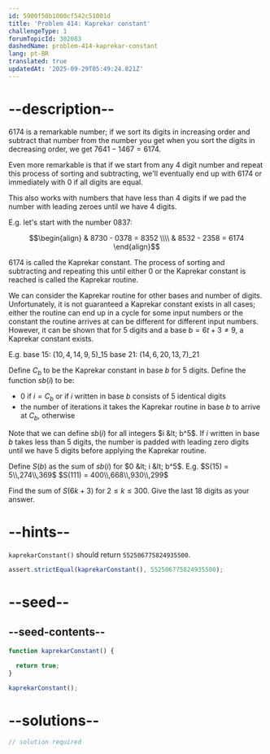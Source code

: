 ```yaml
---
id: 5900f50b1000cf542c51001d
title: 'Problem 414: Kaprekar constant'
challengeType: 1
forumTopicId: 302083
dashedName: problem-414-kaprekar-constant
lang: pt-BR
translated: true
updatedAt: '2025-09-29T05:49:24.821Z'
---
```


# --description--

6174 is a remarkable number; if we sort its digits in increasing order and subtract that number from the number you get when you sort the digits in decreasing order, we get $7641 - 1467 = 6174$.

Even more remarkable is that if we start from any 4 digit number and repeat this process of sorting and subtracting, we'll eventually end up with 6174 or immediately with 0 if all digits are equal.

This also works with numbers that have less than 4 digits if we pad the number with leading zeroes until we have 4 digits.

E.g. let's start with the number 0837:

$$\begin{align}
  & 8730 - 0378 = 8352 \\\\
  & 8532 - 2358 = 6174
\end{align}$$

6174 is called the Kaprekar constant. The process of sorting and subtracting and repeating this until either 0 or the Kaprekar constant is reached is called the Kaprekar routine.

We can consider the Kaprekar routine for other bases and number of digits. Unfortunately, it is not guaranteed a Kaprekar constant exists in all cases; either the routine can end up in a cycle for some input numbers or the constant the routine arrives at can be different for different input numbers. However, it can be shown that for 5 digits and a base $b = 6t + 3 ≠ 9$, a Kaprekar constant exists.

E.g.
base 15: ${(10, 4, 14, 9, 5)}\_{15}$
base 21: $(14, 6, 20, 13, 7)\_{21}$

Define $C_b$ to be the Kaprekar constant in base $b$ for 5 digits. Define the function $sb(i)$ to be:

- 0 if $i = C_b$ or if $i$ written in base $b$ consists of 5 identical digits
- the number of iterations it takes the Kaprekar routine in base $b$ to arrive at $C_b$, otherwise

Note that we can define $sb(i)$ for all integers $i &lt; b^5$. If $i$ written in base $b$ takes less than 5 digits, the number is padded with leading zero digits until we have 5 digits before applying the Kaprekar routine.

Define $S(b)$ as the sum of $sb(i)$ for $0 &lt; i &lt; b^5$. E.g. $S(15) = 5\\,274\\,369$ $S(111) = 400\\,668\\,930\\,299$

Find the sum of $S(6k + 3)$ for $2 ≤ k ≤ 300$. Give the last 18 digits as your answer.

# --hints--

`kaprekarConstant()` should return `552506775824935500`.

```js
assert.strictEqual(kaprekarConstant(), 552506775824935500);
```

# --seed--

## --seed-contents--

```js
function kaprekarConstant() {

  return true;
}

kaprekarConstant();
```

# --solutions--

```js
// solution required
```
